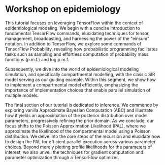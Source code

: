 # Workshop on epidemiology

This tutorial focuses on leveraging TensorFlow within the context of epidemiological modeling. We begin with a concise introduction to fundamental TensorFlow commands, elucidating techniques for tensor management, broadcasting, and harnessing the power of the "einsum" notation. In addition to TensorFlow, we explore some commands of TensorFlow Probability, revealing how probabilistic programming facilitates tasks such as sampling and effortless computation of probability mass functions (p.m.f.) and log p.m.f.

Subsequently, we dive into the world of epidemiological modeling simulation, and specifically compartmental modelling, with the classic SIR model serving as our guiding example. Within this segment, we show how to implement a compartmental model efficiently, emphasizing the importance of implementation choices that enable parallel simulation of multiple models.

The final section of our tutorial is dedicated to inference. We commence by exploring vanilla Approximate Bayesian Computation (ABC) and illustrate how it yields an approximation of the posterior distribution over model parameters, progressively refining the prior domain. As we conclude, our focus shifts to the Poisson Approximation Likelihood (PAL), where we approximate the likelihood of the compartmental model using a Poisson distribution. We delve into the core steps of the recursion and elucidate how to design the PAL for efficient parallel execution across various parameter choices. Beyond merely plotting profile likelihoods for the parameters of interest, we also unveil the techniques for gradient computation and parameter optimization through a TensorFlow optimizer.
